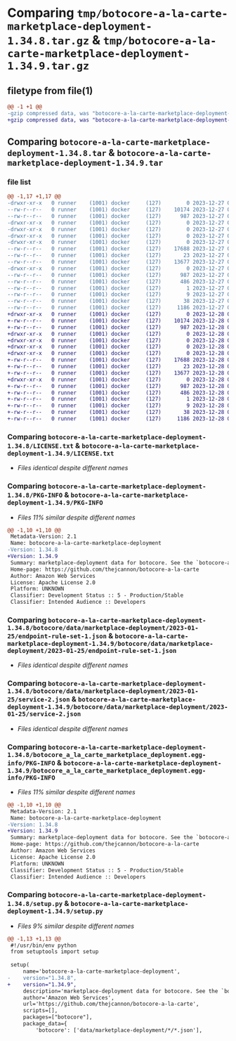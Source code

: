 # Comparing `tmp/botocore-a-la-carte-marketplace-deployment-1.34.8.tar.gz` & `tmp/botocore-a-la-carte-marketplace-deployment-1.34.9.tar.gz`

## filetype from file(1)

```diff
@@ -1 +1 @@
-gzip compressed data, was "botocore-a-la-carte-marketplace-deployment-1.34.8.tar", last modified: Wed Dec 27 01:06:49 2023, max compression
+gzip compressed data, was "botocore-a-la-carte-marketplace-deployment-1.34.9.tar", last modified: Thu Dec 28 01:06:51 2023, max compression
```

## Comparing `botocore-a-la-carte-marketplace-deployment-1.34.8.tar` & `botocore-a-la-carte-marketplace-deployment-1.34.9.tar`

### file list

```diff
@@ -1,17 +1,17 @@
-drwxr-xr-x   0 runner    (1001) docker     (127)        0 2023-12-27 01:06:49.643339 botocore-a-la-carte-marketplace-deployment-1.34.8/
--rw-r--r--   0 runner    (1001) docker     (127)    10174 2023-12-27 01:06:49.000000 botocore-a-la-carte-marketplace-deployment-1.34.8/LICENSE.txt
--rw-r--r--   0 runner    (1001) docker     (127)      987 2023-12-27 01:06:49.643339 botocore-a-la-carte-marketplace-deployment-1.34.8/PKG-INFO
-drwxr-xr-x   0 runner    (1001) docker     (127)        0 2023-12-27 01:06:49.643339 botocore-a-la-carte-marketplace-deployment-1.34.8/botocore/
-drwxr-xr-x   0 runner    (1001) docker     (127)        0 2023-12-27 01:06:49.643339 botocore-a-la-carte-marketplace-deployment-1.34.8/botocore/data/
-drwxr-xr-x   0 runner    (1001) docker     (127)        0 2023-12-27 01:06:49.643339 botocore-a-la-carte-marketplace-deployment-1.34.8/botocore/data/marketplace-deployment/
-drwxr-xr-x   0 runner    (1001) docker     (127)        0 2023-12-27 01:06:49.643339 botocore-a-la-carte-marketplace-deployment-1.34.8/botocore/data/marketplace-deployment/2023-01-25/
--rw-r--r--   0 runner    (1001) docker     (127)    17688 2023-12-27 01:06:29.000000 botocore-a-la-carte-marketplace-deployment-1.34.8/botocore/data/marketplace-deployment/2023-01-25/endpoint-rule-set-1.json
--rw-r--r--   0 runner    (1001) docker     (127)       23 2023-12-27 01:06:29.000000 botocore-a-la-carte-marketplace-deployment-1.34.8/botocore/data/marketplace-deployment/2023-01-25/paginators-1.json
--rw-r--r--   0 runner    (1001) docker     (127)    13677 2023-12-27 01:06:29.000000 botocore-a-la-carte-marketplace-deployment-1.34.8/botocore/data/marketplace-deployment/2023-01-25/service-2.json
-drwxr-xr-x   0 runner    (1001) docker     (127)        0 2023-12-27 01:06:49.643339 botocore-a-la-carte-marketplace-deployment-1.34.8/botocore_a_la_carte_marketplace_deployment.egg-info/
--rw-r--r--   0 runner    (1001) docker     (127)      987 2023-12-27 01:06:49.000000 botocore-a-la-carte-marketplace-deployment-1.34.8/botocore_a_la_carte_marketplace_deployment.egg-info/PKG-INFO
--rw-r--r--   0 runner    (1001) docker     (127)      486 2023-12-27 01:06:49.000000 botocore-a-la-carte-marketplace-deployment-1.34.8/botocore_a_la_carte_marketplace_deployment.egg-info/SOURCES.txt
--rw-r--r--   0 runner    (1001) docker     (127)        1 2023-12-27 01:06:49.000000 botocore-a-la-carte-marketplace-deployment-1.34.8/botocore_a_la_carte_marketplace_deployment.egg-info/dependency_links.txt
--rw-r--r--   0 runner    (1001) docker     (127)        9 2023-12-27 01:06:49.000000 botocore-a-la-carte-marketplace-deployment-1.34.8/botocore_a_la_carte_marketplace_deployment.egg-info/top_level.txt
--rw-r--r--   0 runner    (1001) docker     (127)       38 2023-12-27 01:06:49.643339 botocore-a-la-carte-marketplace-deployment-1.34.8/setup.cfg
--rw-r--r--   0 runner    (1001) docker     (127)     1186 2023-12-27 01:06:49.000000 botocore-a-la-carte-marketplace-deployment-1.34.8/setup.py
+drwxr-xr-x   0 runner    (1001) docker     (127)        0 2023-12-28 01:06:51.174352 botocore-a-la-carte-marketplace-deployment-1.34.9/
+-rw-r--r--   0 runner    (1001) docker     (127)    10174 2023-12-28 01:06:50.000000 botocore-a-la-carte-marketplace-deployment-1.34.9/LICENSE.txt
+-rw-r--r--   0 runner    (1001) docker     (127)      987 2023-12-28 01:06:51.174352 botocore-a-la-carte-marketplace-deployment-1.34.9/PKG-INFO
+drwxr-xr-x   0 runner    (1001) docker     (127)        0 2023-12-28 01:06:51.174352 botocore-a-la-carte-marketplace-deployment-1.34.9/botocore/
+drwxr-xr-x   0 runner    (1001) docker     (127)        0 2023-12-28 01:06:51.174352 botocore-a-la-carte-marketplace-deployment-1.34.9/botocore/data/
+drwxr-xr-x   0 runner    (1001) docker     (127)        0 2023-12-28 01:06:51.174352 botocore-a-la-carte-marketplace-deployment-1.34.9/botocore/data/marketplace-deployment/
+drwxr-xr-x   0 runner    (1001) docker     (127)        0 2023-12-28 01:06:51.174352 botocore-a-la-carte-marketplace-deployment-1.34.9/botocore/data/marketplace-deployment/2023-01-25/
+-rw-r--r--   0 runner    (1001) docker     (127)    17688 2023-12-28 01:06:26.000000 botocore-a-la-carte-marketplace-deployment-1.34.9/botocore/data/marketplace-deployment/2023-01-25/endpoint-rule-set-1.json
+-rw-r--r--   0 runner    (1001) docker     (127)       23 2023-12-28 01:06:26.000000 botocore-a-la-carte-marketplace-deployment-1.34.9/botocore/data/marketplace-deployment/2023-01-25/paginators-1.json
+-rw-r--r--   0 runner    (1001) docker     (127)    13677 2023-12-28 01:06:26.000000 botocore-a-la-carte-marketplace-deployment-1.34.9/botocore/data/marketplace-deployment/2023-01-25/service-2.json
+drwxr-xr-x   0 runner    (1001) docker     (127)        0 2023-12-28 01:06:51.174352 botocore-a-la-carte-marketplace-deployment-1.34.9/botocore_a_la_carte_marketplace_deployment.egg-info/
+-rw-r--r--   0 runner    (1001) docker     (127)      987 2023-12-28 01:06:51.000000 botocore-a-la-carte-marketplace-deployment-1.34.9/botocore_a_la_carte_marketplace_deployment.egg-info/PKG-INFO
+-rw-r--r--   0 runner    (1001) docker     (127)      486 2023-12-28 01:06:51.000000 botocore-a-la-carte-marketplace-deployment-1.34.9/botocore_a_la_carte_marketplace_deployment.egg-info/SOURCES.txt
+-rw-r--r--   0 runner    (1001) docker     (127)        1 2023-12-28 01:06:51.000000 botocore-a-la-carte-marketplace-deployment-1.34.9/botocore_a_la_carte_marketplace_deployment.egg-info/dependency_links.txt
+-rw-r--r--   0 runner    (1001) docker     (127)        9 2023-12-28 01:06:51.000000 botocore-a-la-carte-marketplace-deployment-1.34.9/botocore_a_la_carte_marketplace_deployment.egg-info/top_level.txt
+-rw-r--r--   0 runner    (1001) docker     (127)       38 2023-12-28 01:06:51.174352 botocore-a-la-carte-marketplace-deployment-1.34.9/setup.cfg
+-rw-r--r--   0 runner    (1001) docker     (127)     1186 2023-12-28 01:06:50.000000 botocore-a-la-carte-marketplace-deployment-1.34.9/setup.py
```

### Comparing `botocore-a-la-carte-marketplace-deployment-1.34.8/LICENSE.txt` & `botocore-a-la-carte-marketplace-deployment-1.34.9/LICENSE.txt`

 * *Files identical despite different names*

### Comparing `botocore-a-la-carte-marketplace-deployment-1.34.8/PKG-INFO` & `botocore-a-la-carte-marketplace-deployment-1.34.9/PKG-INFO`

 * *Files 11% similar despite different names*

```diff
@@ -1,10 +1,10 @@
 Metadata-Version: 2.1
 Name: botocore-a-la-carte-marketplace-deployment
-Version: 1.34.8
+Version: 1.34.9
 Summary: marketplace-deployment data for botocore. See the `botocore-a-la-carte` package for more info.
 Home-page: https://github.com/thejcannon/botocore-a-la-carte
 Author: Amazon Web Services
 License: Apache License 2.0
 Platform: UNKNOWN
 Classifier: Development Status :: 5 - Production/Stable
 Classifier: Intended Audience :: Developers
```

### Comparing `botocore-a-la-carte-marketplace-deployment-1.34.8/botocore/data/marketplace-deployment/2023-01-25/endpoint-rule-set-1.json` & `botocore-a-la-carte-marketplace-deployment-1.34.9/botocore/data/marketplace-deployment/2023-01-25/endpoint-rule-set-1.json`

 * *Files identical despite different names*

### Comparing `botocore-a-la-carte-marketplace-deployment-1.34.8/botocore/data/marketplace-deployment/2023-01-25/service-2.json` & `botocore-a-la-carte-marketplace-deployment-1.34.9/botocore/data/marketplace-deployment/2023-01-25/service-2.json`

 * *Files identical despite different names*

### Comparing `botocore-a-la-carte-marketplace-deployment-1.34.8/botocore_a_la_carte_marketplace_deployment.egg-info/PKG-INFO` & `botocore-a-la-carte-marketplace-deployment-1.34.9/botocore_a_la_carte_marketplace_deployment.egg-info/PKG-INFO`

 * *Files 11% similar despite different names*

```diff
@@ -1,10 +1,10 @@
 Metadata-Version: 2.1
 Name: botocore-a-la-carte-marketplace-deployment
-Version: 1.34.8
+Version: 1.34.9
 Summary: marketplace-deployment data for botocore. See the `botocore-a-la-carte` package for more info.
 Home-page: https://github.com/thejcannon/botocore-a-la-carte
 Author: Amazon Web Services
 License: Apache License 2.0
 Platform: UNKNOWN
 Classifier: Development Status :: 5 - Production/Stable
 Classifier: Intended Audience :: Developers
```

### Comparing `botocore-a-la-carte-marketplace-deployment-1.34.8/setup.py` & `botocore-a-la-carte-marketplace-deployment-1.34.9/setup.py`

 * *Files 9% similar despite different names*

```diff
@@ -1,13 +1,13 @@
 #!/usr/bin/env python
 from setuptools import setup
 
 setup(
     name='botocore-a-la-carte-marketplace-deployment',
-    version="1.34.8",
+    version="1.34.9",
     description='marketplace-deployment data for botocore. See the `botocore-a-la-carte` package for more info.',
     author='Amazon Web Services',
     url='https://github.com/thejcannon/botocore-a-la-carte',
     scripts=[],
     packages=["botocore"],
     package_data={
         'botocore': ['data/marketplace-deployment/*/*.json'],
```

